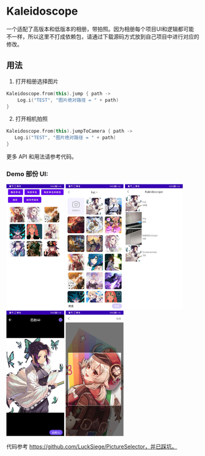 # Kaleidoscope
一个适配了高版本和低版本的相册，带拍照。因为相册每个项目UI和逻辑都可能不一样，所以这里不打成依赖包，请通过下载源码方式放到自己项目中进行对应的修改。

## 用法
1. 打开相册选择图片

```kotlin
Kaleidoscope.from(this).jump { path ->
    Log.i("TEST", "图片绝对路径 = " + path)
}
```

2. 打开相机拍照

```kotlin
Kaleidoscope.from(this).jumpToCamera { path ->
   Log.i("TEST", "图片绝对路径 = " + path)
}
```

更多 API 和用法请参考代码。

### Demo 部份 UI:

<a href="#"><img id='picture' src='arts/1.jpg' width='30%'></a>
<a href="#"><img id='picture' src='arts/2.jpg' width='30%'></a>
<a href="#"><img id='picture' src='arts/3.jpg' width='30%'></a>
<a href="#"><img id='picture' src='arts/4.jpg' width='30%'></a>
<a href="#"><img id='picture' src='arts/5.jpg' width='30%'></a>

代码参考 https://github.com/LuckSiege/PictureSelector，并已踩坑。
